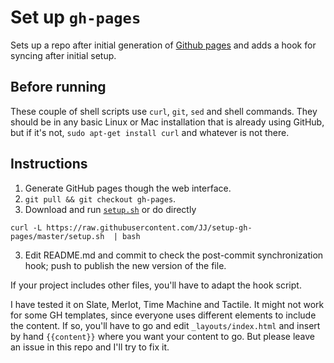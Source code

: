 Set up `gh-pages`
==============

Sets up a repo after initial generation of [Github pages](http://pages.github.com) and adds a hook for syncing after initial setup.

## Before running

These couple of shell scripts use `curl`, `git`, `sed` and shell commands. They should be in any basic Linux or Mac installation that is already using GitHub, but if it's not, `sudo apt-get install curl` and whatever is not there.

## Instructions

1. Generate GitHub pages though the web interface.
2. `git pull && git checkout gh-pages`.
3. Download and run [`setup.sh`](setup.sh) or do directly

```
curl -L https://raw.githubusercontent.com/JJ/setup-gh-pages/master/setup.sh  | bash
```

3. Edit README.md and commit to check the post-commit synchronization hook; push to publish the new version of the file.

If your project includes other files, you'll have to adapt the hook script.

I have tested it on Slate, Merlot, Time Machine and Tactile. It might not work for some GH templates, since everyone uses different elements to include the content. If so, you'll have to go and edit `_layouts/index.html` and insert by hand `{{content}}` where you want your content to go. But please leave an issue in this repo and I'll try to fix it.
